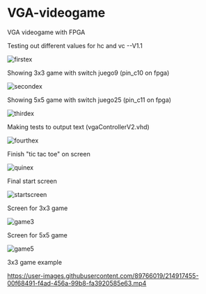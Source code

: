 # VGA-videogame
VGA videogame with FPGA


Testing out different values for hc and vc --V1.1

![firstex](https://user-images.githubusercontent.com/89766019/212619813-fded9300-34b8-4437-b533-8f6315fa2b2c.JPG)



Showing 3x3 game with switch juego9 (pin_c10 on fpga)

![secondex](https://user-images.githubusercontent.com/89766019/212638075-00548dea-5543-4a5e-a379-67f935b248cd.jpg)



Showing 5x5 game with switch juego25 (pin_c11 on fpga)

![thirdex](https://user-images.githubusercontent.com/89766019/212756133-63c64be4-bcc4-45d8-8e41-f65fe49e5329.jpg)


Making tests to output text (vgaControllerV2.vhd)

![fourthex](https://user-images.githubusercontent.com/89766019/213114802-e7a6c86d-b730-4d03-b8b8-68bd684f9cac.jpg)


Finish "tic tac toe" on screen

![quinex](https://user-images.githubusercontent.com/89766019/213287584-95c833bc-c43a-4b52-80e5-eea5be148172.jpg)


Final start screen

![startscreen](https://user-images.githubusercontent.com/89766019/214916199-bc90c5b3-53c4-4ece-9891-607ad9b5c219.jpg)


Screen for 3x3 game

![game3](https://user-images.githubusercontent.com/89766019/214916327-b9c64def-e3c3-4d37-b5bc-02ef360e38de.jpg)


Screen for 5x5 game

![game5](https://user-images.githubusercontent.com/89766019/214916669-cc017802-bdb8-48fb-ba57-1941ace0fc31.jpg)


3x3 game example

https://user-images.githubusercontent.com/89766019/214917455-00f68491-f4ad-456a-99b8-fa3920585e63.mp4




